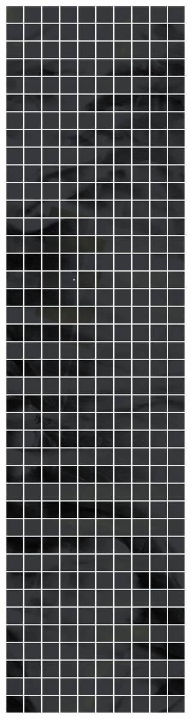 <html>
<div>
<img src="https://github.com/HakkaTjakka/NL_TILE_MAP/blob/main/18/632/-1074/r.6320.-10740.png" height="44" width="44">
<img src="https://github.com/HakkaTjakka/NL_TILE_MAP/blob/main/18/632/-1074/r.6321.-10740.png" height="44" width="44">
<img src="https://github.com/HakkaTjakka/NL_TILE_MAP/blob/main/18/632/-1074/r.6322.-10740.png" height="44" width="44">
<img src="https://github.com/HakkaTjakka/NL_TILE_MAP/blob/main/18/632/-1074/r.6323.-10740.png" height="44" width="44">
<img src="https://github.com/HakkaTjakka/NL_TILE_MAP/blob/main/18/632/-1074/r.6324.-10740.png" height="44" width="44">
<img src="https://github.com/HakkaTjakka/NL_TILE_MAP/blob/main/18/632/-1074/r.6325.-10740.png" height="44" width="44">
<img src="https://github.com/HakkaTjakka/NL_TILE_MAP/blob/main/18/632/-1074/r.6326.-10740.png" height="44" width="44">
<img src="https://github.com/HakkaTjakka/NL_TILE_MAP/blob/main/18/632/-1074/r.6327.-10740.png" height="44" width="44">
<img src="https://github.com/HakkaTjakka/NL_TILE_MAP/blob/main/18/632/-1074/r.6328.-10740.png" height="44" width="44">
<img src="https://github.com/HakkaTjakka/NL_TILE_MAP/blob/main/18/632/-1074/r.6329.-10740.png" height="44" width="44">
<img src="https://github.com/HakkaTjakka/NL_TILE_MAP/blob/main/18/633/-1074/r.6330.-10740.png" height="44" width="44">
<img src="https://github.com/HakkaTjakka/NL_TILE_MAP/blob/main/18/633/-1074/r.6331.-10740.png" height="44" width="44">
<img src="https://github.com/HakkaTjakka/NL_TILE_MAP/blob/main/18/633/-1074/r.6332.-10740.png" height="44" width="44">
<img src="https://github.com/HakkaTjakka/NL_TILE_MAP/blob/main/18/633/-1074/r.6333.-10740.png" height="44" width="44">
<img src="https://github.com/HakkaTjakka/NL_TILE_MAP/blob/main/18/633/-1074/r.6334.-10740.png" height="44" width="44">
<img src="https://github.com/HakkaTjakka/NL_TILE_MAP/blob/main/18/633/-1074/r.6335.-10740.png" height="44" width="44">
<img src="https://github.com/HakkaTjakka/NL_TILE_MAP/blob/main/18/633/-1074/r.6336.-10740.png" height="44" width="44">
<img src="https://github.com/HakkaTjakka/NL_TILE_MAP/blob/main/18/633/-1074/r.6337.-10740.png" height="44" width="44">
<img src="https://github.com/HakkaTjakka/NL_TILE_MAP/blob/main/18/633/-1074/r.6338.-10740.png" height="44" width="44">
<img src="https://github.com/HakkaTjakka/NL_TILE_MAP/blob/main/18/633/-1074/r.6339.-10740.png" height="44" width="44">
<br>
<img src="https://github.com/HakkaTjakka/NL_TILE_MAP/blob/main/18/632/-1074/r.6320.-10739.png" height="44" width="44">
<img src="https://github.com/HakkaTjakka/NL_TILE_MAP/blob/main/18/632/-1074/r.6321.-10739.png" height="44" width="44">
<img src="https://github.com/HakkaTjakka/NL_TILE_MAP/blob/main/18/632/-1074/r.6322.-10739.png" height="44" width="44">
<img src="https://github.com/HakkaTjakka/NL_TILE_MAP/blob/main/18/632/-1074/r.6323.-10739.png" height="44" width="44">
<img src="https://github.com/HakkaTjakka/NL_TILE_MAP/blob/main/18/632/-1074/r.6324.-10739.png" height="44" width="44">
<img src="https://github.com/HakkaTjakka/NL_TILE_MAP/blob/main/18/632/-1074/r.6325.-10739.png" height="44" width="44">
<img src="https://github.com/HakkaTjakka/NL_TILE_MAP/blob/main/18/632/-1074/r.6326.-10739.png" height="44" width="44">
<img src="https://github.com/HakkaTjakka/NL_TILE_MAP/blob/main/18/632/-1074/r.6327.-10739.png" height="44" width="44">
<img src="https://github.com/HakkaTjakka/NL_TILE_MAP/blob/main/18/632/-1074/r.6328.-10739.png" height="44" width="44">
<img src="https://github.com/HakkaTjakka/NL_TILE_MAP/blob/main/18/632/-1074/r.6329.-10739.png" height="44" width="44">
<img src="https://github.com/HakkaTjakka/NL_TILE_MAP/blob/main/18/633/-1074/r.6330.-10739.png" height="44" width="44">
<img src="https://github.com/HakkaTjakka/NL_TILE_MAP/blob/main/18/633/-1074/r.6331.-10739.png" height="44" width="44">
<img src="https://github.com/HakkaTjakka/NL_TILE_MAP/blob/main/18/633/-1074/r.6332.-10739.png" height="44" width="44">
<img src="https://github.com/HakkaTjakka/NL_TILE_MAP/blob/main/18/633/-1074/r.6333.-10739.png" height="44" width="44">
<img src="https://github.com/HakkaTjakka/NL_TILE_MAP/blob/main/18/633/-1074/r.6334.-10739.png" height="44" width="44">
<img src="https://github.com/HakkaTjakka/NL_TILE_MAP/blob/main/18/633/-1074/r.6335.-10739.png" height="44" width="44">
<img src="https://github.com/HakkaTjakka/NL_TILE_MAP/blob/main/18/633/-1074/r.6336.-10739.png" height="44" width="44">
<img src="https://github.com/HakkaTjakka/NL_TILE_MAP/blob/main/18/633/-1074/r.6337.-10739.png" height="44" width="44">
<img src="https://github.com/HakkaTjakka/NL_TILE_MAP/blob/main/18/633/-1074/r.6338.-10739.png" height="44" width="44">
<img src="https://github.com/HakkaTjakka/NL_TILE_MAP/blob/main/18/633/-1074/r.6339.-10739.png" height="44" width="44">
<br>
<img src="https://github.com/HakkaTjakka/NL_TILE_MAP/blob/main/18/632/-1074/r.6320.-10738.png" height="44" width="44">
<img src="https://github.com/HakkaTjakka/NL_TILE_MAP/blob/main/18/632/-1074/r.6321.-10738.png" height="44" width="44">
<img src="https://github.com/HakkaTjakka/NL_TILE_MAP/blob/main/18/632/-1074/r.6322.-10738.png" height="44" width="44">
<img src="https://github.com/HakkaTjakka/NL_TILE_MAP/blob/main/18/632/-1074/r.6323.-10738.png" height="44" width="44">
<img src="https://github.com/HakkaTjakka/NL_TILE_MAP/blob/main/18/632/-1074/r.6324.-10738.png" height="44" width="44">
<img src="https://github.com/HakkaTjakka/NL_TILE_MAP/blob/main/18/632/-1074/r.6325.-10738.png" height="44" width="44">
<img src="https://github.com/HakkaTjakka/NL_TILE_MAP/blob/main/18/632/-1074/r.6326.-10738.png" height="44" width="44">
<img src="https://github.com/HakkaTjakka/NL_TILE_MAP/blob/main/18/632/-1074/r.6327.-10738.png" height="44" width="44">
<img src="https://github.com/HakkaTjakka/NL_TILE_MAP/blob/main/18/632/-1074/r.6328.-10738.png" height="44" width="44">
<img src="https://github.com/HakkaTjakka/NL_TILE_MAP/blob/main/18/632/-1074/r.6329.-10738.png" height="44" width="44">
<img src="https://github.com/HakkaTjakka/NL_TILE_MAP/blob/main/18/633/-1074/r.6330.-10738.png" height="44" width="44">
<img src="https://github.com/HakkaTjakka/NL_TILE_MAP/blob/main/18/633/-1074/r.6331.-10738.png" height="44" width="44">
<img src="https://github.com/HakkaTjakka/NL_TILE_MAP/blob/main/18/633/-1074/r.6332.-10738.png" height="44" width="44">
<img src="https://github.com/HakkaTjakka/NL_TILE_MAP/blob/main/18/633/-1074/r.6333.-10738.png" height="44" width="44">
<img src="https://github.com/HakkaTjakka/NL_TILE_MAP/blob/main/18/633/-1074/r.6334.-10738.png" height="44" width="44">
<img src="https://github.com/HakkaTjakka/NL_TILE_MAP/blob/main/18/633/-1074/r.6335.-10738.png" height="44" width="44">
<img src="https://github.com/HakkaTjakka/NL_TILE_MAP/blob/main/18/633/-1074/r.6336.-10738.png" height="44" width="44">
<img src="https://github.com/HakkaTjakka/NL_TILE_MAP/blob/main/18/633/-1074/r.6337.-10738.png" height="44" width="44">
<img src="https://github.com/HakkaTjakka/NL_TILE_MAP/blob/main/18/633/-1074/r.6338.-10738.png" height="44" width="44">
<img src="https://github.com/HakkaTjakka/NL_TILE_MAP/blob/main/18/633/-1074/r.6339.-10738.png" height="44" width="44">
<br>
<img src="https://github.com/HakkaTjakka/NL_TILE_MAP/blob/main/18/632/-1074/r.6320.-10737.png" height="44" width="44">
<img src="https://github.com/HakkaTjakka/NL_TILE_MAP/blob/main/18/632/-1074/r.6321.-10737.png" height="44" width="44">
<img src="https://github.com/HakkaTjakka/NL_TILE_MAP/blob/main/18/632/-1074/r.6322.-10737.png" height="44" width="44">
<img src="https://github.com/HakkaTjakka/NL_TILE_MAP/blob/main/18/632/-1074/r.6323.-10737.png" height="44" width="44">
<img src="https://github.com/HakkaTjakka/NL_TILE_MAP/blob/main/18/632/-1074/r.6324.-10737.png" height="44" width="44">
<img src="https://github.com/HakkaTjakka/NL_TILE_MAP/blob/main/18/632/-1074/r.6325.-10737.png" height="44" width="44">
<img src="https://github.com/HakkaTjakka/NL_TILE_MAP/blob/main/18/632/-1074/r.6326.-10737.png" height="44" width="44">
<img src="https://github.com/HakkaTjakka/NL_TILE_MAP/blob/main/18/632/-1074/r.6327.-10737.png" height="44" width="44">
<img src="https://github.com/HakkaTjakka/NL_TILE_MAP/blob/main/18/632/-1074/r.6328.-10737.png" height="44" width="44">
<img src="https://github.com/HakkaTjakka/NL_TILE_MAP/blob/main/18/632/-1074/r.6329.-10737.png" height="44" width="44">
<img src="https://github.com/HakkaTjakka/NL_TILE_MAP/blob/main/18/633/-1074/r.6330.-10737.png" height="44" width="44">
<img src="https://github.com/HakkaTjakka/NL_TILE_MAP/blob/main/18/633/-1074/r.6331.-10737.png" height="44" width="44">
<img src="https://github.com/HakkaTjakka/NL_TILE_MAP/blob/main/18/633/-1074/r.6332.-10737.png" height="44" width="44">
<img src="https://github.com/HakkaTjakka/NL_TILE_MAP/blob/main/18/633/-1074/r.6333.-10737.png" height="44" width="44">
<img src="https://github.com/HakkaTjakka/NL_TILE_MAP/blob/main/18/633/-1074/r.6334.-10737.png" height="44" width="44">
<img src="https://github.com/HakkaTjakka/NL_TILE_MAP/blob/main/18/633/-1074/r.6335.-10737.png" height="44" width="44">
<img src="https://github.com/HakkaTjakka/NL_TILE_MAP/blob/main/18/633/-1074/r.6336.-10737.png" height="44" width="44">
<img src="https://github.com/HakkaTjakka/NL_TILE_MAP/blob/main/18/633/-1074/r.6337.-10737.png" height="44" width="44">
<img src="https://github.com/HakkaTjakka/NL_TILE_MAP/blob/main/18/633/-1074/r.6338.-10737.png" height="44" width="44">
<img src="https://github.com/HakkaTjakka/NL_TILE_MAP/blob/main/18/633/-1074/r.6339.-10737.png" height="44" width="44">
<br>
<img src="https://github.com/HakkaTjakka/NL_TILE_MAP/blob/main/18/632/-1074/r.6320.-10736.png" height="44" width="44">
<img src="https://github.com/HakkaTjakka/NL_TILE_MAP/blob/main/18/632/-1074/r.6321.-10736.png" height="44" width="44">
<img src="https://github.com/HakkaTjakka/NL_TILE_MAP/blob/main/18/632/-1074/r.6322.-10736.png" height="44" width="44">
<img src="https://github.com/HakkaTjakka/NL_TILE_MAP/blob/main/18/632/-1074/r.6323.-10736.png" height="44" width="44">
<img src="https://github.com/HakkaTjakka/NL_TILE_MAP/blob/main/18/632/-1074/r.6324.-10736.png" height="44" width="44">
<img src="https://github.com/HakkaTjakka/NL_TILE_MAP/blob/main/18/632/-1074/r.6325.-10736.png" height="44" width="44">
<img src="https://github.com/HakkaTjakka/NL_TILE_MAP/blob/main/18/632/-1074/r.6326.-10736.png" height="44" width="44">
<img src="https://github.com/HakkaTjakka/NL_TILE_MAP/blob/main/18/632/-1074/r.6327.-10736.png" height="44" width="44">
<img src="https://github.com/HakkaTjakka/NL_TILE_MAP/blob/main/18/632/-1074/r.6328.-10736.png" height="44" width="44">
<img src="https://github.com/HakkaTjakka/NL_TILE_MAP/blob/main/18/632/-1074/r.6329.-10736.png" height="44" width="44">
<img src="https://github.com/HakkaTjakka/NL_TILE_MAP/blob/main/18/633/-1074/r.6330.-10736.png" height="44" width="44">
<img src="https://github.com/HakkaTjakka/NL_TILE_MAP/blob/main/18/633/-1074/r.6331.-10736.png" height="44" width="44">
<img src="https://github.com/HakkaTjakka/NL_TILE_MAP/blob/main/18/633/-1074/r.6332.-10736.png" height="44" width="44">
<img src="https://github.com/HakkaTjakka/NL_TILE_MAP/blob/main/18/633/-1074/r.6333.-10736.png" height="44" width="44">
<img src="https://github.com/HakkaTjakka/NL_TILE_MAP/blob/main/18/633/-1074/r.6334.-10736.png" height="44" width="44">
<img src="https://github.com/HakkaTjakka/NL_TILE_MAP/blob/main/18/633/-1074/r.6335.-10736.png" height="44" width="44">
<img src="https://github.com/HakkaTjakka/NL_TILE_MAP/blob/main/18/633/-1074/r.6336.-10736.png" height="44" width="44">
<img src="https://github.com/HakkaTjakka/NL_TILE_MAP/blob/main/18/633/-1074/r.6337.-10736.png" height="44" width="44">
<img src="https://github.com/HakkaTjakka/NL_TILE_MAP/blob/main/18/633/-1074/r.6338.-10736.png" height="44" width="44">
<img src="https://github.com/HakkaTjakka/NL_TILE_MAP/blob/main/18/633/-1074/r.6339.-10736.png" height="44" width="44">
<br>
<img src="https://github.com/HakkaTjakka/NL_TILE_MAP/blob/main/18/632/-1074/r.6320.-10735.png" height="44" width="44">
<img src="https://github.com/HakkaTjakka/NL_TILE_MAP/blob/main/18/632/-1074/r.6321.-10735.png" height="44" width="44">
<img src="https://github.com/HakkaTjakka/NL_TILE_MAP/blob/main/18/632/-1074/r.6322.-10735.png" height="44" width="44">
<img src="https://github.com/HakkaTjakka/NL_TILE_MAP/blob/main/18/632/-1074/r.6323.-10735.png" height="44" width="44">
<img src="https://github.com/HakkaTjakka/NL_TILE_MAP/blob/main/18/632/-1074/r.6324.-10735.png" height="44" width="44">
<img src="https://github.com/HakkaTjakka/NL_TILE_MAP/blob/main/18/632/-1074/r.6325.-10735.png" height="44" width="44">
<img src="https://github.com/HakkaTjakka/NL_TILE_MAP/blob/main/18/632/-1074/r.6326.-10735.png" height="44" width="44">
<img src="https://github.com/HakkaTjakka/NL_TILE_MAP/blob/main/18/632/-1074/r.6327.-10735.png" height="44" width="44">
<img src="https://github.com/HakkaTjakka/NL_TILE_MAP/blob/main/18/632/-1074/r.6328.-10735.png" height="44" width="44">
<img src="https://github.com/HakkaTjakka/NL_TILE_MAP/blob/main/18/632/-1074/r.6329.-10735.png" height="44" width="44">
<img src="https://github.com/HakkaTjakka/NL_TILE_MAP/blob/main/18/633/-1074/r.6330.-10735.png" height="44" width="44">
<img src="https://github.com/HakkaTjakka/NL_TILE_MAP/blob/main/18/633/-1074/r.6331.-10735.png" height="44" width="44">
<img src="https://github.com/HakkaTjakka/NL_TILE_MAP/blob/main/18/633/-1074/r.6332.-10735.png" height="44" width="44">
<img src="https://github.com/HakkaTjakka/NL_TILE_MAP/blob/main/18/633/-1074/r.6333.-10735.png" height="44" width="44">
<img src="https://github.com/HakkaTjakka/NL_TILE_MAP/blob/main/18/633/-1074/r.6334.-10735.png" height="44" width="44">
<img src="https://github.com/HakkaTjakka/NL_TILE_MAP/blob/main/18/633/-1074/r.6335.-10735.png" height="44" width="44">
<img src="https://github.com/HakkaTjakka/NL_TILE_MAP/blob/main/18/633/-1074/r.6336.-10735.png" height="44" width="44">
<img src="https://github.com/HakkaTjakka/NL_TILE_MAP/blob/main/18/633/-1074/r.6337.-10735.png" height="44" width="44">
<img src="https://github.com/HakkaTjakka/NL_TILE_MAP/blob/main/18/633/-1074/r.6338.-10735.png" height="44" width="44">
<img src="https://github.com/HakkaTjakka/NL_TILE_MAP/blob/main/18/633/-1074/r.6339.-10735.png" height="44" width="44">
<br>
<img src="https://github.com/HakkaTjakka/NL_TILE_MAP/blob/main/18/632/-1074/r.6320.-10734.png" height="44" width="44">
<img src="https://github.com/HakkaTjakka/NL_TILE_MAP/blob/main/18/632/-1074/r.6321.-10734.png" height="44" width="44">
<img src="https://github.com/HakkaTjakka/NL_TILE_MAP/blob/main/18/632/-1074/r.6322.-10734.png" height="44" width="44">
<img src="https://github.com/HakkaTjakka/NL_TILE_MAP/blob/main/18/632/-1074/r.6323.-10734.png" height="44" width="44">
<img src="https://github.com/HakkaTjakka/NL_TILE_MAP/blob/main/18/632/-1074/r.6324.-10734.png" height="44" width="44">
<img src="https://github.com/HakkaTjakka/NL_TILE_MAP/blob/main/18/632/-1074/r.6325.-10734.png" height="44" width="44">
<img src="https://github.com/HakkaTjakka/NL_TILE_MAP/blob/main/18/632/-1074/r.6326.-10734.png" height="44" width="44">
<img src="https://github.com/HakkaTjakka/NL_TILE_MAP/blob/main/18/632/-1074/r.6327.-10734.png" height="44" width="44">
<img src="https://github.com/HakkaTjakka/NL_TILE_MAP/blob/main/18/632/-1074/r.6328.-10734.png" height="44" width="44">
<img src="https://github.com/HakkaTjakka/NL_TILE_MAP/blob/main/18/632/-1074/r.6329.-10734.png" height="44" width="44">
<img src="https://github.com/HakkaTjakka/NL_TILE_MAP/blob/main/18/633/-1074/r.6330.-10734.png" height="44" width="44">
<img src="https://github.com/HakkaTjakka/NL_TILE_MAP/blob/main/18/633/-1074/r.6331.-10734.png" height="44" width="44">
<img src="https://github.com/HakkaTjakka/NL_TILE_MAP/blob/main/18/633/-1074/r.6332.-10734.png" height="44" width="44">
<img src="https://github.com/HakkaTjakka/NL_TILE_MAP/blob/main/18/633/-1074/r.6333.-10734.png" height="44" width="44">
<img src="https://github.com/HakkaTjakka/NL_TILE_MAP/blob/main/18/633/-1074/r.6334.-10734.png" height="44" width="44">
<img src="https://github.com/HakkaTjakka/NL_TILE_MAP/blob/main/18/633/-1074/r.6335.-10734.png" height="44" width="44">
<img src="https://github.com/HakkaTjakka/NL_TILE_MAP/blob/main/18/633/-1074/r.6336.-10734.png" height="44" width="44">
<img src="https://github.com/HakkaTjakka/NL_TILE_MAP/blob/main/18/633/-1074/r.6337.-10734.png" height="44" width="44">
<img src="https://github.com/HakkaTjakka/NL_TILE_MAP/blob/main/18/633/-1074/r.6338.-10734.png" height="44" width="44">
<img src="https://github.com/HakkaTjakka/NL_TILE_MAP/blob/main/18/633/-1074/r.6339.-10734.png" height="44" width="44">
<br>
<img src="https://github.com/HakkaTjakka/NL_TILE_MAP/blob/main/18/632/-1074/r.6320.-10733.png" height="44" width="44">
<img src="https://github.com/HakkaTjakka/NL_TILE_MAP/blob/main/18/632/-1074/r.6321.-10733.png" height="44" width="44">
<img src="https://github.com/HakkaTjakka/NL_TILE_MAP/blob/main/18/632/-1074/r.6322.-10733.png" height="44" width="44">
<img src="https://github.com/HakkaTjakka/NL_TILE_MAP/blob/main/18/632/-1074/r.6323.-10733.png" height="44" width="44">
<img src="https://github.com/HakkaTjakka/NL_TILE_MAP/blob/main/18/632/-1074/r.6324.-10733.png" height="44" width="44">
<img src="https://github.com/HakkaTjakka/NL_TILE_MAP/blob/main/18/632/-1074/r.6325.-10733.png" height="44" width="44">
<img src="https://github.com/HakkaTjakka/NL_TILE_MAP/blob/main/18/632/-1074/r.6326.-10733.png" height="44" width="44">
<img src="https://github.com/HakkaTjakka/NL_TILE_MAP/blob/main/18/632/-1074/r.6327.-10733.png" height="44" width="44">
<img src="https://github.com/HakkaTjakka/NL_TILE_MAP/blob/main/18/632/-1074/r.6328.-10733.png" height="44" width="44">
<img src="https://github.com/HakkaTjakka/NL_TILE_MAP/blob/main/18/632/-1074/r.6329.-10733.png" height="44" width="44">
<img src="https://github.com/HakkaTjakka/NL_TILE_MAP/blob/main/18/633/-1074/r.6330.-10733.png" height="44" width="44">
<img src="https://github.com/HakkaTjakka/NL_TILE_MAP/blob/main/18/633/-1074/r.6331.-10733.png" height="44" width="44">
<img src="https://github.com/HakkaTjakka/NL_TILE_MAP/blob/main/18/633/-1074/r.6332.-10733.png" height="44" width="44">
<img src="https://github.com/HakkaTjakka/NL_TILE_MAP/blob/main/18/633/-1074/r.6333.-10733.png" height="44" width="44">
<img src="https://github.com/HakkaTjakka/NL_TILE_MAP/blob/main/18/633/-1074/r.6334.-10733.png" height="44" width="44">
<img src="https://github.com/HakkaTjakka/NL_TILE_MAP/blob/main/18/633/-1074/r.6335.-10733.png" height="44" width="44">
<img src="https://github.com/HakkaTjakka/NL_TILE_MAP/blob/main/18/633/-1074/r.6336.-10733.png" height="44" width="44">
<img src="https://github.com/HakkaTjakka/NL_TILE_MAP/blob/main/18/633/-1074/r.6337.-10733.png" height="44" width="44">
<img src="https://github.com/HakkaTjakka/NL_TILE_MAP/blob/main/18/633/-1074/r.6338.-10733.png" height="44" width="44">
<img src="https://github.com/HakkaTjakka/NL_TILE_MAP/blob/main/18/633/-1074/r.6339.-10733.png" height="44" width="44">
<br>
<img src="https://github.com/HakkaTjakka/NL_TILE_MAP/blob/main/18/632/-1074/r.6320.-10732.png" height="44" width="44">
<img src="https://github.com/HakkaTjakka/NL_TILE_MAP/blob/main/18/632/-1074/r.6321.-10732.png" height="44" width="44">
<img src="https://github.com/HakkaTjakka/NL_TILE_MAP/blob/main/18/632/-1074/r.6322.-10732.png" height="44" width="44">
<img src="https://github.com/HakkaTjakka/NL_TILE_MAP/blob/main/18/632/-1074/r.6323.-10732.png" height="44" width="44">
<img src="https://github.com/HakkaTjakka/NL_TILE_MAP/blob/main/18/632/-1074/r.6324.-10732.png" height="44" width="44">
<img src="https://github.com/HakkaTjakka/NL_TILE_MAP/blob/main/18/632/-1074/r.6325.-10732.png" height="44" width="44">
<img src="https://github.com/HakkaTjakka/NL_TILE_MAP/blob/main/18/632/-1074/r.6326.-10732.png" height="44" width="44">
<img src="https://github.com/HakkaTjakka/NL_TILE_MAP/blob/main/18/632/-1074/r.6327.-10732.png" height="44" width="44">
<img src="https://github.com/HakkaTjakka/NL_TILE_MAP/blob/main/18/632/-1074/r.6328.-10732.png" height="44" width="44">
<img src="https://github.com/HakkaTjakka/NL_TILE_MAP/blob/main/18/632/-1074/r.6329.-10732.png" height="44" width="44">
<img src="https://github.com/HakkaTjakka/NL_TILE_MAP/blob/main/18/633/-1074/r.6330.-10732.png" height="44" width="44">
<img src="https://github.com/HakkaTjakka/NL_TILE_MAP/blob/main/18/633/-1074/r.6331.-10732.png" height="44" width="44">
<img src="https://github.com/HakkaTjakka/NL_TILE_MAP/blob/main/18/633/-1074/r.6332.-10732.png" height="44" width="44">
<img src="https://github.com/HakkaTjakka/NL_TILE_MAP/blob/main/18/633/-1074/r.6333.-10732.png" height="44" width="44">
<img src="https://github.com/HakkaTjakka/NL_TILE_MAP/blob/main/18/633/-1074/r.6334.-10732.png" height="44" width="44">
<img src="https://github.com/HakkaTjakka/NL_TILE_MAP/blob/main/18/633/-1074/r.6335.-10732.png" height="44" width="44">
<img src="https://github.com/HakkaTjakka/NL_TILE_MAP/blob/main/18/633/-1074/r.6336.-10732.png" height="44" width="44">
<img src="https://github.com/HakkaTjakka/NL_TILE_MAP/blob/main/18/633/-1074/r.6337.-10732.png" height="44" width="44">
<img src="https://github.com/HakkaTjakka/NL_TILE_MAP/blob/main/18/633/-1074/r.6338.-10732.png" height="44" width="44">
<img src="https://github.com/HakkaTjakka/NL_TILE_MAP/blob/main/18/633/-1074/r.6339.-10732.png" height="44" width="44">
<br>
<img src="https://github.com/HakkaTjakka/NL_TILE_MAP/blob/main/18/632/-1074/r.6320.-10731.png" height="44" width="44">
<img src="https://github.com/HakkaTjakka/NL_TILE_MAP/blob/main/18/632/-1074/r.6321.-10731.png" height="44" width="44">
<img src="https://github.com/HakkaTjakka/NL_TILE_MAP/blob/main/18/632/-1074/r.6322.-10731.png" height="44" width="44">
<img src="https://github.com/HakkaTjakka/NL_TILE_MAP/blob/main/18/632/-1074/r.6323.-10731.png" height="44" width="44">
<img src="https://github.com/HakkaTjakka/NL_TILE_MAP/blob/main/18/632/-1074/r.6324.-10731.png" height="44" width="44">
<img src="https://github.com/HakkaTjakka/NL_TILE_MAP/blob/main/18/632/-1074/r.6325.-10731.png" height="44" width="44">
<img src="https://github.com/HakkaTjakka/NL_TILE_MAP/blob/main/18/632/-1074/r.6326.-10731.png" height="44" width="44">
<img src="https://github.com/HakkaTjakka/NL_TILE_MAP/blob/main/18/632/-1074/r.6327.-10731.png" height="44" width="44">
<img src="https://github.com/HakkaTjakka/NL_TILE_MAP/blob/main/18/632/-1074/r.6328.-10731.png" height="44" width="44">
<img src="https://github.com/HakkaTjakka/NL_TILE_MAP/blob/main/18/632/-1074/r.6329.-10731.png" height="44" width="44">
<img src="https://github.com/HakkaTjakka/NL_TILE_MAP/blob/main/18/633/-1074/r.6330.-10731.png" height="44" width="44">
<img src="https://github.com/HakkaTjakka/NL_TILE_MAP/blob/main/18/633/-1074/r.6331.-10731.png" height="44" width="44">
<img src="https://github.com/HakkaTjakka/NL_TILE_MAP/blob/main/18/633/-1074/r.6332.-10731.png" height="44" width="44">
<img src="https://github.com/HakkaTjakka/NL_TILE_MAP/blob/main/18/633/-1074/r.6333.-10731.png" height="44" width="44">
<img src="https://github.com/HakkaTjakka/NL_TILE_MAP/blob/main/18/633/-1074/r.6334.-10731.png" height="44" width="44">
<img src="https://github.com/HakkaTjakka/NL_TILE_MAP/blob/main/18/633/-1074/r.6335.-10731.png" height="44" width="44">
<img src="https://github.com/HakkaTjakka/NL_TILE_MAP/blob/main/18/633/-1074/r.6336.-10731.png" height="44" width="44">
<img src="https://github.com/HakkaTjakka/NL_TILE_MAP/blob/main/18/633/-1074/r.6337.-10731.png" height="44" width="44">
<img src="https://github.com/HakkaTjakka/NL_TILE_MAP/blob/main/18/633/-1074/r.6338.-10731.png" height="44" width="44">
<img src="https://github.com/HakkaTjakka/NL_TILE_MAP/blob/main/18/633/-1074/r.6339.-10731.png" height="44" width="44">
<br>
<img src="https://github.com/HakkaTjakka/NL_TILE_MAP/blob/main/18/632/-1073/r.6320.-10730.png" height="44" width="44">
<img src="https://github.com/HakkaTjakka/NL_TILE_MAP/blob/main/18/632/-1073/r.6321.-10730.png" height="44" width="44">
<img src="https://github.com/HakkaTjakka/NL_TILE_MAP/blob/main/18/632/-1073/r.6322.-10730.png" height="44" width="44">
<img src="https://github.com/HakkaTjakka/NL_TILE_MAP/blob/main/18/632/-1073/r.6323.-10730.png" height="44" width="44">
<img src="https://github.com/HakkaTjakka/NL_TILE_MAP/blob/main/18/632/-1073/r.6324.-10730.png" height="44" width="44">
<img src="https://github.com/HakkaTjakka/NL_TILE_MAP/blob/main/18/632/-1073/r.6325.-10730.png" height="44" width="44">
<img src="https://github.com/HakkaTjakka/NL_TILE_MAP/blob/main/18/632/-1073/r.6326.-10730.png" height="44" width="44">
<img src="https://github.com/HakkaTjakka/NL_TILE_MAP/blob/main/18/632/-1073/r.6327.-10730.png" height="44" width="44">
<img src="https://github.com/HakkaTjakka/NL_TILE_MAP/blob/main/18/632/-1073/r.6328.-10730.png" height="44" width="44">
<img src="https://github.com/HakkaTjakka/NL_TILE_MAP/blob/main/18/632/-1073/r.6329.-10730.png" height="44" width="44">
<img src="https://github.com/HakkaTjakka/NL_TILE_MAP/blob/main/18/633/-1073/r.6330.-10730.png" height="44" width="44">
<img src="https://github.com/HakkaTjakka/NL_TILE_MAP/blob/main/18/633/-1073/r.6331.-10730.png" height="44" width="44">
<img src="https://github.com/HakkaTjakka/NL_TILE_MAP/blob/main/18/633/-1073/r.6332.-10730.png" height="44" width="44">
<img src="https://github.com/HakkaTjakka/NL_TILE_MAP/blob/main/18/633/-1073/r.6333.-10730.png" height="44" width="44">
<img src="https://github.com/HakkaTjakka/NL_TILE_MAP/blob/main/18/633/-1073/r.6334.-10730.png" height="44" width="44">
<img src="https://github.com/HakkaTjakka/NL_TILE_MAP/blob/main/18/633/-1073/r.6335.-10730.png" height="44" width="44">
<img src="https://github.com/HakkaTjakka/NL_TILE_MAP/blob/main/18/633/-1073/r.6336.-10730.png" height="44" width="44">
<img src="https://github.com/HakkaTjakka/NL_TILE_MAP/blob/main/18/633/-1073/r.6337.-10730.png" height="44" width="44">
<img src="https://github.com/HakkaTjakka/NL_TILE_MAP/blob/main/18/633/-1073/r.6338.-10730.png" height="44" width="44">
<img src="https://github.com/HakkaTjakka/NL_TILE_MAP/blob/main/18/633/-1073/r.6339.-10730.png" height="44" width="44">
<br>
<img src="https://github.com/HakkaTjakka/NL_TILE_MAP/blob/main/18/632/-1073/r.6320.-10729.png" height="44" width="44">
<img src="https://github.com/HakkaTjakka/NL_TILE_MAP/blob/main/18/632/-1073/r.6321.-10729.png" height="44" width="44">
<img src="https://github.com/HakkaTjakka/NL_TILE_MAP/blob/main/18/632/-1073/r.6322.-10729.png" height="44" width="44">
<img src="https://github.com/HakkaTjakka/NL_TILE_MAP/blob/main/18/632/-1073/r.6323.-10729.png" height="44" width="44">
<img src="https://github.com/HakkaTjakka/NL_TILE_MAP/blob/main/18/632/-1073/r.6324.-10729.png" height="44" width="44">
<img src="https://github.com/HakkaTjakka/NL_TILE_MAP/blob/main/18/632/-1073/r.6325.-10729.png" height="44" width="44">
<img src="https://github.com/HakkaTjakka/NL_TILE_MAP/blob/main/18/632/-1073/r.6326.-10729.png" height="44" width="44">
<img src="https://github.com/HakkaTjakka/NL_TILE_MAP/blob/main/18/632/-1073/r.6327.-10729.png" height="44" width="44">
<img src="https://github.com/HakkaTjakka/NL_TILE_MAP/blob/main/18/632/-1073/r.6328.-10729.png" height="44" width="44">
<img src="https://github.com/HakkaTjakka/NL_TILE_MAP/blob/main/18/632/-1073/r.6329.-10729.png" height="44" width="44">
<img src="https://github.com/HakkaTjakka/NL_TILE_MAP/blob/main/18/633/-1073/r.6330.-10729.png" height="44" width="44">
<img src="https://github.com/HakkaTjakka/NL_TILE_MAP/blob/main/18/633/-1073/r.6331.-10729.png" height="44" width="44">
<img src="https://github.com/HakkaTjakka/NL_TILE_MAP/blob/main/18/633/-1073/r.6332.-10729.png" height="44" width="44">
<img src="https://github.com/HakkaTjakka/NL_TILE_MAP/blob/main/18/633/-1073/r.6333.-10729.png" height="44" width="44">
<img src="https://github.com/HakkaTjakka/NL_TILE_MAP/blob/main/18/633/-1073/r.6334.-10729.png" height="44" width="44">
<img src="https://github.com/HakkaTjakka/NL_TILE_MAP/blob/main/18/633/-1073/r.6335.-10729.png" height="44" width="44">
<img src="https://github.com/HakkaTjakka/NL_TILE_MAP/blob/main/18/633/-1073/r.6336.-10729.png" height="44" width="44">
<img src="https://github.com/HakkaTjakka/NL_TILE_MAP/blob/main/18/633/-1073/r.6337.-10729.png" height="44" width="44">
<img src="https://github.com/HakkaTjakka/NL_TILE_MAP/blob/main/18/633/-1073/r.6338.-10729.png" height="44" width="44">
<img src="https://github.com/HakkaTjakka/NL_TILE_MAP/blob/main/18/633/-1073/r.6339.-10729.png" height="44" width="44">
<br>
<img src="https://github.com/HakkaTjakka/NL_TILE_MAP/blob/main/18/632/-1073/r.6320.-10728.png" height="44" width="44">
<img src="https://github.com/HakkaTjakka/NL_TILE_MAP/blob/main/18/632/-1073/r.6321.-10728.png" height="44" width="44">
<img src="https://github.com/HakkaTjakka/NL_TILE_MAP/blob/main/18/632/-1073/r.6322.-10728.png" height="44" width="44">
<img src="https://github.com/HakkaTjakka/NL_TILE_MAP/blob/main/18/632/-1073/r.6323.-10728.png" height="44" width="44">
<img src="https://github.com/HakkaTjakka/NL_TILE_MAP/blob/main/18/632/-1073/r.6324.-10728.png" height="44" width="44">
<img src="https://github.com/HakkaTjakka/NL_TILE_MAP/blob/main/18/632/-1073/r.6325.-10728.png" height="44" width="44">
<img src="https://github.com/HakkaTjakka/NL_TILE_MAP/blob/main/18/632/-1073/r.6326.-10728.png" height="44" width="44">
<img src="https://github.com/HakkaTjakka/NL_TILE_MAP/blob/main/18/632/-1073/r.6327.-10728.png" height="44" width="44">
<img src="https://github.com/HakkaTjakka/NL_TILE_MAP/blob/main/18/632/-1073/r.6328.-10728.png" height="44" width="44">
<img src="https://github.com/HakkaTjakka/NL_TILE_MAP/blob/main/18/632/-1073/r.6329.-10728.png" height="44" width="44">
<img src="https://github.com/HakkaTjakka/NL_TILE_MAP/blob/main/18/633/-1073/r.6330.-10728.png" height="44" width="44">
<img src="https://github.com/HakkaTjakka/NL_TILE_MAP/blob/main/18/633/-1073/r.6331.-10728.png" height="44" width="44">
<img src="https://github.com/HakkaTjakka/NL_TILE_MAP/blob/main/18/633/-1073/r.6332.-10728.png" height="44" width="44">
<img src="https://github.com/HakkaTjakka/NL_TILE_MAP/blob/main/18/633/-1073/r.6333.-10728.png" height="44" width="44">
<img src="https://github.com/HakkaTjakka/NL_TILE_MAP/blob/main/18/633/-1073/r.6334.-10728.png" height="44" width="44">
<img src="https://github.com/HakkaTjakka/NL_TILE_MAP/blob/main/18/633/-1073/r.6335.-10728.png" height="44" width="44">
<img src="https://github.com/HakkaTjakka/NL_TILE_MAP/blob/main/18/633/-1073/r.6336.-10728.png" height="44" width="44">
<img src="https://github.com/HakkaTjakka/NL_TILE_MAP/blob/main/18/633/-1073/r.6337.-10728.png" height="44" width="44">
<img src="https://github.com/HakkaTjakka/NL_TILE_MAP/blob/main/18/633/-1073/r.6338.-10728.png" height="44" width="44">
<img src="https://github.com/HakkaTjakka/NL_TILE_MAP/blob/main/18/633/-1073/r.6339.-10728.png" height="44" width="44">
<br>
<img src="https://github.com/HakkaTjakka/NL_TILE_MAP/blob/main/18/632/-1073/r.6320.-10727.png" height="44" width="44">
<img src="https://github.com/HakkaTjakka/NL_TILE_MAP/blob/main/18/632/-1073/r.6321.-10727.png" height="44" width="44">
<img src="https://github.com/HakkaTjakka/NL_TILE_MAP/blob/main/18/632/-1073/r.6322.-10727.png" height="44" width="44">
<img src="https://github.com/HakkaTjakka/NL_TILE_MAP/blob/main/18/632/-1073/r.6323.-10727.png" height="44" width="44">
<img src="https://github.com/HakkaTjakka/NL_TILE_MAP/blob/main/18/632/-1073/r.6324.-10727.png" height="44" width="44">
<img src="https://github.com/HakkaTjakka/NL_TILE_MAP/blob/main/18/632/-1073/r.6325.-10727.png" height="44" width="44">
<img src="https://github.com/HakkaTjakka/NL_TILE_MAP/blob/main/18/632/-1073/r.6326.-10727.png" height="44" width="44">
<img src="https://github.com/HakkaTjakka/NL_TILE_MAP/blob/main/18/632/-1073/r.6327.-10727.png" height="44" width="44">
<img src="https://github.com/HakkaTjakka/NL_TILE_MAP/blob/main/18/632/-1073/r.6328.-10727.png" height="44" width="44">
<img src="https://github.com/HakkaTjakka/NL_TILE_MAP/blob/main/18/632/-1073/r.6329.-10727.png" height="44" width="44">
<img src="https://github.com/HakkaTjakka/NL_TILE_MAP/blob/main/18/633/-1073/r.6330.-10727.png" height="44" width="44">
<img src="https://github.com/HakkaTjakka/NL_TILE_MAP/blob/main/18/633/-1073/r.6331.-10727.png" height="44" width="44">
<img src="https://github.com/HakkaTjakka/NL_TILE_MAP/blob/main/18/633/-1073/r.6332.-10727.png" height="44" width="44">
<img src="https://github.com/HakkaTjakka/NL_TILE_MAP/blob/main/18/633/-1073/r.6333.-10727.png" height="44" width="44">
<img src="https://github.com/HakkaTjakka/NL_TILE_MAP/blob/main/18/633/-1073/r.6334.-10727.png" height="44" width="44">
<img src="https://github.com/HakkaTjakka/NL_TILE_MAP/blob/main/18/633/-1073/r.6335.-10727.png" height="44" width="44">
<img src="https://github.com/HakkaTjakka/NL_TILE_MAP/blob/main/18/633/-1073/r.6336.-10727.png" height="44" width="44">
<img src="https://github.com/HakkaTjakka/NL_TILE_MAP/blob/main/18/633/-1073/r.6337.-10727.png" height="44" width="44">
<img src="https://github.com/HakkaTjakka/NL_TILE_MAP/blob/main/18/633/-1073/r.6338.-10727.png" height="44" width="44">
<img src="https://github.com/HakkaTjakka/NL_TILE_MAP/blob/main/18/633/-1073/r.6339.-10727.png" height="44" width="44">
<br>
<img src="https://github.com/HakkaTjakka/NL_TILE_MAP/blob/main/18/632/-1073/r.6320.-10726.png" height="44" width="44">
<img src="https://github.com/HakkaTjakka/NL_TILE_MAP/blob/main/18/632/-1073/r.6321.-10726.png" height="44" width="44">
<img src="https://github.com/HakkaTjakka/NL_TILE_MAP/blob/main/18/632/-1073/r.6322.-10726.png" height="44" width="44">
<img src="https://github.com/HakkaTjakka/NL_TILE_MAP/blob/main/18/632/-1073/r.6323.-10726.png" height="44" width="44">
<img src="https://github.com/HakkaTjakka/NL_TILE_MAP/blob/main/18/632/-1073/r.6324.-10726.png" height="44" width="44">
<img src="https://github.com/HakkaTjakka/NL_TILE_MAP/blob/main/18/632/-1073/r.6325.-10726.png" height="44" width="44">
<img src="https://github.com/HakkaTjakka/NL_TILE_MAP/blob/main/18/632/-1073/r.6326.-10726.png" height="44" width="44">
<img src="https://github.com/HakkaTjakka/NL_TILE_MAP/blob/main/18/632/-1073/r.6327.-10726.png" height="44" width="44">
<img src="https://github.com/HakkaTjakka/NL_TILE_MAP/blob/main/18/632/-1073/r.6328.-10726.png" height="44" width="44">
<img src="https://github.com/HakkaTjakka/NL_TILE_MAP/blob/main/18/632/-1073/r.6329.-10726.png" height="44" width="44">
<img src="https://github.com/HakkaTjakka/NL_TILE_MAP/blob/main/18/633/-1073/r.6330.-10726.png" height="44" width="44">
<img src="https://github.com/HakkaTjakka/NL_TILE_MAP/blob/main/18/633/-1073/r.6331.-10726.png" height="44" width="44">
<img src="https://github.com/HakkaTjakka/NL_TILE_MAP/blob/main/18/633/-1073/r.6332.-10726.png" height="44" width="44">
<img src="https://github.com/HakkaTjakka/NL_TILE_MAP/blob/main/18/633/-1073/r.6333.-10726.png" height="44" width="44">
<img src="https://github.com/HakkaTjakka/NL_TILE_MAP/blob/main/18/633/-1073/r.6334.-10726.png" height="44" width="44">
<img src="https://github.com/HakkaTjakka/NL_TILE_MAP/blob/main/18/633/-1073/r.6335.-10726.png" height="44" width="44">
<img src="https://github.com/HakkaTjakka/NL_TILE_MAP/blob/main/18/633/-1073/r.6336.-10726.png" height="44" width="44">
<img src="https://github.com/HakkaTjakka/NL_TILE_MAP/blob/main/18/633/-1073/r.6337.-10726.png" height="44" width="44">
<img src="https://github.com/HakkaTjakka/NL_TILE_MAP/blob/main/18/633/-1073/r.6338.-10726.png" height="44" width="44">
<img src="https://github.com/HakkaTjakka/NL_TILE_MAP/blob/main/18/633/-1073/r.6339.-10726.png" height="44" width="44">
<br>
<img src="https://github.com/HakkaTjakka/NL_TILE_MAP/blob/main/18/632/-1073/r.6320.-10725.png" height="44" width="44">
<img src="https://github.com/HakkaTjakka/NL_TILE_MAP/blob/main/18/632/-1073/r.6321.-10725.png" height="44" width="44">
<img src="https://github.com/HakkaTjakka/NL_TILE_MAP/blob/main/18/632/-1073/r.6322.-10725.png" height="44" width="44">
<img src="https://github.com/HakkaTjakka/NL_TILE_MAP/blob/main/18/632/-1073/r.6323.-10725.png" height="44" width="44">
<img src="https://github.com/HakkaTjakka/NL_TILE_MAP/blob/main/18/632/-1073/r.6324.-10725.png" height="44" width="44">
<img src="https://github.com/HakkaTjakka/NL_TILE_MAP/blob/main/18/632/-1073/r.6325.-10725.png" height="44" width="44">
<img src="https://github.com/HakkaTjakka/NL_TILE_MAP/blob/main/18/632/-1073/r.6326.-10725.png" height="44" width="44">
<img src="https://github.com/HakkaTjakka/NL_TILE_MAP/blob/main/18/632/-1073/r.6327.-10725.png" height="44" width="44">
<img src="https://github.com/HakkaTjakka/NL_TILE_MAP/blob/main/18/632/-1073/r.6328.-10725.png" height="44" width="44">
<img src="https://github.com/HakkaTjakka/NL_TILE_MAP/blob/main/18/632/-1073/r.6329.-10725.png" height="44" width="44">
<img src="https://github.com/HakkaTjakka/NL_TILE_MAP/blob/main/18/633/-1073/r.6330.-10725.png" height="44" width="44">
<img src="https://github.com/HakkaTjakka/NL_TILE_MAP/blob/main/18/633/-1073/r.6331.-10725.png" height="44" width="44">
<img src="https://github.com/HakkaTjakka/NL_TILE_MAP/blob/main/18/633/-1073/r.6332.-10725.png" height="44" width="44">
<img src="https://github.com/HakkaTjakka/NL_TILE_MAP/blob/main/18/633/-1073/r.6333.-10725.png" height="44" width="44">
<img src="https://github.com/HakkaTjakka/NL_TILE_MAP/blob/main/18/633/-1073/r.6334.-10725.png" height="44" width="44">
<img src="https://github.com/HakkaTjakka/NL_TILE_MAP/blob/main/18/633/-1073/r.6335.-10725.png" height="44" width="44">
<img src="https://github.com/HakkaTjakka/NL_TILE_MAP/blob/main/18/633/-1073/r.6336.-10725.png" height="44" width="44">
<img src="https://github.com/HakkaTjakka/NL_TILE_MAP/blob/main/18/633/-1073/r.6337.-10725.png" height="44" width="44">
<img src="https://github.com/HakkaTjakka/NL_TILE_MAP/blob/main/18/633/-1073/r.6338.-10725.png" height="44" width="44">
<img src="https://github.com/HakkaTjakka/NL_TILE_MAP/blob/main/18/633/-1073/r.6339.-10725.png" height="44" width="44">
<br>
<img src="https://github.com/HakkaTjakka/NL_TILE_MAP/blob/main/18/632/-1073/r.6320.-10724.png" height="44" width="44">
<img src="https://github.com/HakkaTjakka/NL_TILE_MAP/blob/main/18/632/-1073/r.6321.-10724.png" height="44" width="44">
<img src="https://github.com/HakkaTjakka/NL_TILE_MAP/blob/main/18/632/-1073/r.6322.-10724.png" height="44" width="44">
<img src="https://github.com/HakkaTjakka/NL_TILE_MAP/blob/main/18/632/-1073/r.6323.-10724.png" height="44" width="44">
<img src="https://github.com/HakkaTjakka/NL_TILE_MAP/blob/main/18/632/-1073/r.6324.-10724.png" height="44" width="44">
<img src="https://github.com/HakkaTjakka/NL_TILE_MAP/blob/main/18/632/-1073/r.6325.-10724.png" height="44" width="44">
<img src="https://github.com/HakkaTjakka/NL_TILE_MAP/blob/main/18/632/-1073/r.6326.-10724.png" height="44" width="44">
<img src="https://github.com/HakkaTjakka/NL_TILE_MAP/blob/main/18/632/-1073/r.6327.-10724.png" height="44" width="44">
<img src="https://github.com/HakkaTjakka/NL_TILE_MAP/blob/main/18/632/-1073/r.6328.-10724.png" height="44" width="44">
<img src="https://github.com/HakkaTjakka/NL_TILE_MAP/blob/main/18/632/-1073/r.6329.-10724.png" height="44" width="44">
<img src="https://github.com/HakkaTjakka/NL_TILE_MAP/blob/main/18/633/-1073/r.6330.-10724.png" height="44" width="44">
<img src="https://github.com/HakkaTjakka/NL_TILE_MAP/blob/main/18/633/-1073/r.6331.-10724.png" height="44" width="44">
<img src="https://github.com/HakkaTjakka/NL_TILE_MAP/blob/main/18/633/-1073/r.6332.-10724.png" height="44" width="44">
<img src="https://github.com/HakkaTjakka/NL_TILE_MAP/blob/main/18/633/-1073/r.6333.-10724.png" height="44" width="44">
<img src="https://github.com/HakkaTjakka/NL_TILE_MAP/blob/main/18/633/-1073/r.6334.-10724.png" height="44" width="44">
<img src="https://github.com/HakkaTjakka/NL_TILE_MAP/blob/main/18/633/-1073/r.6335.-10724.png" height="44" width="44">
<img src="https://github.com/HakkaTjakka/NL_TILE_MAP/blob/main/18/633/-1073/r.6336.-10724.png" height="44" width="44">
<img src="https://github.com/HakkaTjakka/NL_TILE_MAP/blob/main/18/633/-1073/r.6337.-10724.png" height="44" width="44">
<img src="https://github.com/HakkaTjakka/NL_TILE_MAP/blob/main/18/633/-1073/r.6338.-10724.png" height="44" width="44">
<img src="https://github.com/HakkaTjakka/NL_TILE_MAP/blob/main/18/633/-1073/r.6339.-10724.png" height="44" width="44">
<br>
<img src="https://github.com/HakkaTjakka/NL_TILE_MAP/blob/main/18/632/-1073/r.6320.-10723.png" height="44" width="44">
<img src="https://github.com/HakkaTjakka/NL_TILE_MAP/blob/main/18/632/-1073/r.6321.-10723.png" height="44" width="44">
<img src="https://github.com/HakkaTjakka/NL_TILE_MAP/blob/main/18/632/-1073/r.6322.-10723.png" height="44" width="44">
<img src="https://github.com/HakkaTjakka/NL_TILE_MAP/blob/main/18/632/-1073/r.6323.-10723.png" height="44" width="44">
<img src="https://github.com/HakkaTjakka/NL_TILE_MAP/blob/main/18/632/-1073/r.6324.-10723.png" height="44" width="44">
<img src="https://github.com/HakkaTjakka/NL_TILE_MAP/blob/main/18/632/-1073/r.6325.-10723.png" height="44" width="44">
<img src="https://github.com/HakkaTjakka/NL_TILE_MAP/blob/main/18/632/-1073/r.6326.-10723.png" height="44" width="44">
<img src="https://github.com/HakkaTjakka/NL_TILE_MAP/blob/main/18/632/-1073/r.6327.-10723.png" height="44" width="44">
<img src="https://github.com/HakkaTjakka/NL_TILE_MAP/blob/main/18/632/-1073/r.6328.-10723.png" height="44" width="44">
<img src="https://github.com/HakkaTjakka/NL_TILE_MAP/blob/main/18/632/-1073/r.6329.-10723.png" height="44" width="44">
<img src="https://github.com/HakkaTjakka/NL_TILE_MAP/blob/main/18/633/-1073/r.6330.-10723.png" height="44" width="44">
<img src="https://github.com/HakkaTjakka/NL_TILE_MAP/blob/main/18/633/-1073/r.6331.-10723.png" height="44" width="44">
<img src="https://github.com/HakkaTjakka/NL_TILE_MAP/blob/main/18/633/-1073/r.6332.-10723.png" height="44" width="44">
<img src="https://github.com/HakkaTjakka/NL_TILE_MAP/blob/main/18/633/-1073/r.6333.-10723.png" height="44" width="44">
<img src="https://github.com/HakkaTjakka/NL_TILE_MAP/blob/main/18/633/-1073/r.6334.-10723.png" height="44" width="44">
<img src="https://github.com/HakkaTjakka/NL_TILE_MAP/blob/main/18/633/-1073/r.6335.-10723.png" height="44" width="44">
<img src="https://github.com/HakkaTjakka/NL_TILE_MAP/blob/main/18/633/-1073/r.6336.-10723.png" height="44" width="44">
<img src="https://github.com/HakkaTjakka/NL_TILE_MAP/blob/main/18/633/-1073/r.6337.-10723.png" height="44" width="44">
<img src="https://github.com/HakkaTjakka/NL_TILE_MAP/blob/main/18/633/-1073/r.6338.-10723.png" height="44" width="44">
<img src="https://github.com/HakkaTjakka/NL_TILE_MAP/blob/main/18/633/-1073/r.6339.-10723.png" height="44" width="44">
<br>
<img src="https://github.com/HakkaTjakka/NL_TILE_MAP/blob/main/18/632/-1073/r.6320.-10722.png" height="44" width="44">
<img src="https://github.com/HakkaTjakka/NL_TILE_MAP/blob/main/18/632/-1073/r.6321.-10722.png" height="44" width="44">
<img src="https://github.com/HakkaTjakka/NL_TILE_MAP/blob/main/18/632/-1073/r.6322.-10722.png" height="44" width="44">
<img src="https://github.com/HakkaTjakka/NL_TILE_MAP/blob/main/18/632/-1073/r.6323.-10722.png" height="44" width="44">
<img src="https://github.com/HakkaTjakka/NL_TILE_MAP/blob/main/18/632/-1073/r.6324.-10722.png" height="44" width="44">
<img src="https://github.com/HakkaTjakka/NL_TILE_MAP/blob/main/18/632/-1073/r.6325.-10722.png" height="44" width="44">
<img src="https://github.com/HakkaTjakka/NL_TILE_MAP/blob/main/18/632/-1073/r.6326.-10722.png" height="44" width="44">
<img src="https://github.com/HakkaTjakka/NL_TILE_MAP/blob/main/18/632/-1073/r.6327.-10722.png" height="44" width="44">
<img src="https://github.com/HakkaTjakka/NL_TILE_MAP/blob/main/18/632/-1073/r.6328.-10722.png" height="44" width="44">
<img src="https://github.com/HakkaTjakka/NL_TILE_MAP/blob/main/18/632/-1073/r.6329.-10722.png" height="44" width="44">
<img src="https://github.com/HakkaTjakka/NL_TILE_MAP/blob/main/18/633/-1073/r.6330.-10722.png" height="44" width="44">
<img src="https://github.com/HakkaTjakka/NL_TILE_MAP/blob/main/18/633/-1073/r.6331.-10722.png" height="44" width="44">
<img src="https://github.com/HakkaTjakka/NL_TILE_MAP/blob/main/18/633/-1073/r.6332.-10722.png" height="44" width="44">
<img src="https://github.com/HakkaTjakka/NL_TILE_MAP/blob/main/18/633/-1073/r.6333.-10722.png" height="44" width="44">
<img src="https://github.com/HakkaTjakka/NL_TILE_MAP/blob/main/18/633/-1073/r.6334.-10722.png" height="44" width="44">
<img src="https://github.com/HakkaTjakka/NL_TILE_MAP/blob/main/18/633/-1073/r.6335.-10722.png" height="44" width="44">
<img src="https://github.com/HakkaTjakka/NL_TILE_MAP/blob/main/18/633/-1073/r.6336.-10722.png" height="44" width="44">
<img src="https://github.com/HakkaTjakka/NL_TILE_MAP/blob/main/18/633/-1073/r.6337.-10722.png" height="44" width="44">
<img src="https://github.com/HakkaTjakka/NL_TILE_MAP/blob/main/18/633/-1073/r.6338.-10722.png" height="44" width="44">
<img src="https://github.com/HakkaTjakka/NL_TILE_MAP/blob/main/18/633/-1073/r.6339.-10722.png" height="44" width="44">
<br>
<img src="https://github.com/HakkaTjakka/NL_TILE_MAP/blob/main/18/632/-1073/r.6320.-10721.png" height="44" width="44">
<img src="https://github.com/HakkaTjakka/NL_TILE_MAP/blob/main/18/632/-1073/r.6321.-10721.png" height="44" width="44">
<img src="https://github.com/HakkaTjakka/NL_TILE_MAP/blob/main/18/632/-1073/r.6322.-10721.png" height="44" width="44">
<img src="https://github.com/HakkaTjakka/NL_TILE_MAP/blob/main/18/632/-1073/r.6323.-10721.png" height="44" width="44">
<img src="https://github.com/HakkaTjakka/NL_TILE_MAP/blob/main/18/632/-1073/r.6324.-10721.png" height="44" width="44">
<img src="https://github.com/HakkaTjakka/NL_TILE_MAP/blob/main/18/632/-1073/r.6325.-10721.png" height="44" width="44">
<img src="https://github.com/HakkaTjakka/NL_TILE_MAP/blob/main/18/632/-1073/r.6326.-10721.png" height="44" width="44">
<img src="https://github.com/HakkaTjakka/NL_TILE_MAP/blob/main/18/632/-1073/r.6327.-10721.png" height="44" width="44">
<img src="https://github.com/HakkaTjakka/NL_TILE_MAP/blob/main/18/632/-1073/r.6328.-10721.png" height="44" width="44">
<img src="https://github.com/HakkaTjakka/NL_TILE_MAP/blob/main/18/632/-1073/r.6329.-10721.png" height="44" width="44">
<img src="https://github.com/HakkaTjakka/NL_TILE_MAP/blob/main/18/633/-1073/r.6330.-10721.png" height="44" width="44">
<img src="https://github.com/HakkaTjakka/NL_TILE_MAP/blob/main/18/633/-1073/r.6331.-10721.png" height="44" width="44">
<img src="https://github.com/HakkaTjakka/NL_TILE_MAP/blob/main/18/633/-1073/r.6332.-10721.png" height="44" width="44">
<img src="https://github.com/HakkaTjakka/NL_TILE_MAP/blob/main/18/633/-1073/r.6333.-10721.png" height="44" width="44">
<img src="https://github.com/HakkaTjakka/NL_TILE_MAP/blob/main/18/633/-1073/r.6334.-10721.png" height="44" width="44">
<img src="https://github.com/HakkaTjakka/NL_TILE_MAP/blob/main/18/633/-1073/r.6335.-10721.png" height="44" width="44">
<img src="https://github.com/HakkaTjakka/NL_TILE_MAP/blob/main/18/633/-1073/r.6336.-10721.png" height="44" width="44">
<img src="https://github.com/HakkaTjakka/NL_TILE_MAP/blob/main/18/633/-1073/r.6337.-10721.png" height="44" width="44">
<img src="https://github.com/HakkaTjakka/NL_TILE_MAP/blob/main/18/633/-1073/r.6338.-10721.png" height="44" width="44">
<img src="https://github.com/HakkaTjakka/NL_TILE_MAP/blob/main/18/633/-1073/r.6339.-10721.png" height="44" width="44">
<br>
</div>
</html>
